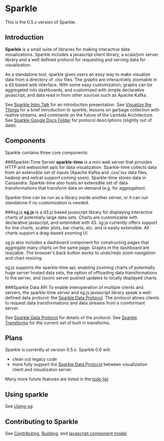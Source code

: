 Sparkle
=======

This is the 0.5.x version of Sparkle. 

Introduction
-------
**Sparkle** is a small suite of libraries for making interactive data visualizations. Sparkle includes a javascript client library, a scala/jvm server library and a well defined protocol for requesting and serving data for visualization. 

As a standalone tool, sparkle gives users an easy way to make visualize data from a directory of .csv files. The graphs are interactively zoomable in a d3 based web interface. With some easy customization, graphs can be aggregated into dashboards, and customized with simple declarative javascript, and data read in from other sources such as Apache Kafka.

See [Sparkle Intro Talk](https://docs.google.com/presentation/d/1j704Lcj7HhL1O6K2sOYdQeDyhQ_porkbur7UOkKeD50/edit?pli=1#slide=id.g9cb13d495_0_30) for an introduction presentation.
See [Visualize the Things](https://docs.google.com/presentation/d/1YGeO2FEvdjGgSRihxU5HdEDdktBbv7mfYDtVAxW0FKU/edit?pli=1#slide=id.g9cb1bcd9d_0_0) for a brief introduction to sparkle, lessons on garbage collection with reative streams, and comments on the future of the Lambda Architecture.
See [Sparkle Google Docs Folder](https://drive.google.com/folderview?id=0B6uZet2ug3aKfm9KRTdXcFZUc3o2UnFyU3FscWk2T2pNazdoR1AzMlZiU3lLRXFILXJHdlU&usp=sharing) for protocol descriptions (slightly out of date).

Components
------
Sparkle contains three core components:

###Sparkle-Time Server 
**sparkle-time** is a mini web server that provides HTTP and websocket apis for data visualization. Sparkle-time collects data from an extensible set of inputs (Apache Kafka and .csv/.tsv data files, hadoop and netcat support coming soon). Sparkle-time stores data in Cassandra.  Sparkle-time also hosts an extensible set of data transformations that transform data on demand (e.g. for aggregation).

Sparkle-time can be run as a library inside another server, or it can run standalone if no customization is needed.

###sg.js 
**sg.js** is a d3.js based javascript library for displaying interactive charts of potentially large data sets.  Charts are customizable with declarative javascript, and extensible with d3. sg.js currently offers support for line charts, scatter plots, bar charts, etc. and is easily extensible. All charts support a drag-based zooming UI. 

sg.js also includes a dashboard component for constructing pages that aggregate many charts on the same page. Graphs in the dashboard are resizable. The browser's back button works to undo/redo zoom navigation and chart resizing.

sg.js supports the sparkle-time api, enabling zooming charts of potentially huge server hosted data sets, the option of offloading data transformations to the server, and (soon) server pushed updates to locally displayed charts.

###Sparkle Data API
To enable interoperation of multiple clients and servers, the sparkle-time server and sg.js javascript library speak a well-defined data protocol: the [Sparkle Data Protocol](https://docs.google.com/document/d/1OvRxFbTzjuLSh7J3NXEM3jNQKxCCiBEfKr5fE6EeBJk/pub). The protocol allows clients to request data transformations and data streams from a comformant server.

See [Sparkle Data Protocol](https://docs.google.com/document/d/1OvRxFbTzjuLSh7J3NXEM3jNQKxCCiBEfKr5fE6EeBJk/pub) for details of the protocol. See [Sparkle Transforms](https://docs.google.com/document/d/1rz_7otdjla5d9990zdvM6Uev-5c_jqbZhepyLIKQO6U/pub) for the current set of built in transforms.


Plans
-------
Sparkle is currently at version 0.5.x.  Sparkle 0.6 will:
* clean out legacy code 
* more fully support the [Sparkle Data Protocol](https://docs.google.com/document/d/1OvRxFbTzjuLSh7J3NXEM3jNQKxCCiBEfKr5fE6EeBJk/pub) between visualization client and visualizaton server.

Many more future features are listed in the [todo list](https://github.com/mighdoll/sparkle/blob/master/ToDo)

Using sparkle 
-------
See [Using-sg](https://github.com/mighdoll/sparkle/blob/master/Using-sg.md)

Contributing to Sparkle 
-------
See [Contributing](https://github.com/mighdoll/sparkle/blob/master/contributing.md), [Building](https://github.com/mighdoll/sparkle/blob/master/Building.md), and
 [javascript component model](https://github.com/mighdoll/sparkle/blob/master/component-model.md).


